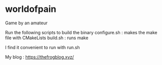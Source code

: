 # worldofpain
Game by an amateur

Run the following scripts to build the binary
configure.sh : makes the make file with CMakeLists
build.sh : runs make

I find it convenient to run with run.sh

My blog : https://thefrogblog.xyz/
